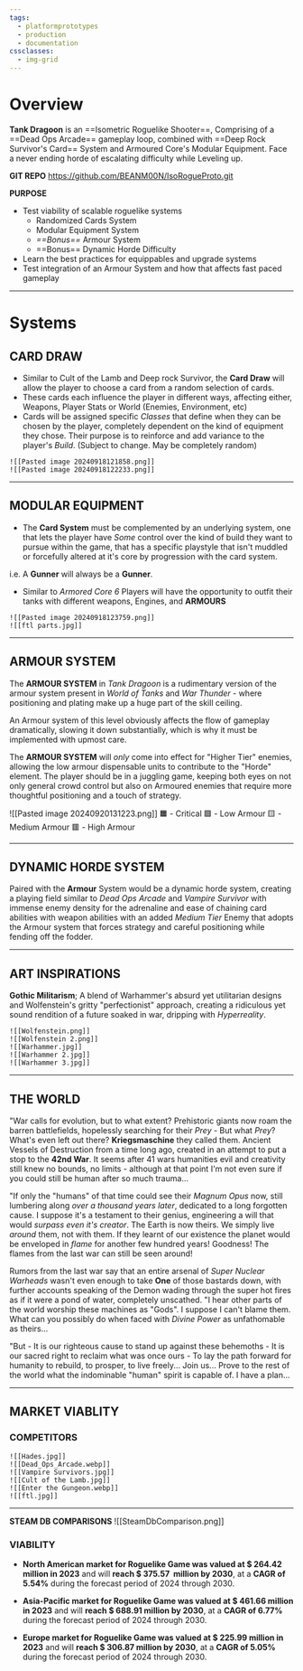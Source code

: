 ```yaml
---
tags:
  - platformprototypes
  - production
  - documentation
cssclasses:
  - img-grid
---
```

# Overview 

**Tank Dragoon** is an ==Isometric Roguelike Shooter==, Comprising of a ==Dead Ops Arcade== gameplay loop, combined with ==Deep Rock Survivor's Card== System and Armoured Core's Modular Equipment. Face a never ending horde of escalating difficulty while Leveling up.  

**GIT REPO**
https://github.com/BEANM00N/IsoRogueProto.git

**PURPOSE**
 - Test viability of scalable roguelike systems
	 - Randomized Cards System
	 - Modular Equipment System
	 - *==Bonus==* Armour System
	 - ==Bonus== Dynamic Horde Difficulty
 - Learn the best practices for equippables and upgrade systems
 - Test integration of an Armour System and how that affects fast paced gameplay

---
# Systems 

## CARD DRAW
 - Similar to Cult of the Lamb and Deep rock Survivor, the **Card Draw** will allow the player to choose a card from a random selection of cards.
 - These cards each influence the player in different ways, affecting either, Weapons, Player Stats or World (Enemies, Environment, etc)
 - Cards will be assigned specific *Classes* that define when they can be chosen by the player, completely dependent on the kind of equipment they chose. Their purpose is to reinforce and add variance to the player's *Build*. (Subject to change. May be completely random)

```image-layout-a
![[Pasted image 20240918121858.png]]
![[Pasted image 20240918122233.png]]
```


---
## MODULAR EQUIPMENT
 - The **Card System** must be complemented by an underlying system, one that lets the player have *Some* control over the kind of build they want to pursue within the game, that has a specific playstyle that isn't muddled or forcefully altered at it's core by progression with the card system.
 
 i.e. A **Gunner** will always be a **Gunner**.

 - Similar to *Armored Core 6* Players will have the opportunity to outfit their tanks with different weapons, Engines, and **ARMOURS**

```image-layout-a
![[Pasted image 20240918123759.png]]
![[ftl parts.jpg]]
```

---

## ARMOUR SYSTEM
The **ARMOUR SYSTEM** in *Tank Dragoon* is a rudimentary version of the armour system present in *World of Tanks* and *War Thunder* - where positioning and plating make up a huge part of the skill ceiling. 

An Armour system of this level obviously affects the flow of gameplay dramatically, slowing it down substantially, which is why it must be implemented with upmost care. 

The **ARMOUR SYSTEM** will *only* come into effect for "Higher Tier" enemies, allowing the low armour dispensable units to contribute to the "Horde" element. The player should be in a juggling game, keeping both eyes on not only general crowd control but also on Armoured enemies that require more thoughtful positioning and a touch of strategy.

![[Pasted image 20240920131223.png]]
	🟧 - Critical
	🟩 - Low Armour
	🟨 - Medium Armour
	🟥 - High Armour

---

## DYNAMIC HORDE SYSTEM

Paired with the **Armour** System would be a dynamic horde system, creating a playing field similar to *Dead Ops Arcade* and *Vampire Survivor* with immense enemy density for the adrenaline and ease of chaining card abilities with weapon abilities with an added *Medium Tier* Enemy that adopts the Armour system that forces strategy and careful positioning while fending off the fodder.

---

## ART INSPIRATIONS
**Gothic Militarism**; A blend of Warhammer's absurd yet utilitarian designs and Wolfenstein's gritty "perfectionist" approach, creating a ridiculous yet sound rendition of a future soaked in war, dripping with *Hyperreality*. 
```image-layout-masonry-3
![[Wolfenstein.png]]
![[Wolfenstein 2.png]]
![[Warhammer.jpg]]
![[Warhammer 2.jpg]]
![[Warhammer 3.jpg]]
```

---
## THE WORLD

"War calls for evolution, but to what extent? Prehistoric giants now roam the barren battlefields, hopelessly searching for their *Prey* - But what *Prey*? What's even left out there? **Kriegsmaschine** they called them. Ancient Vessels of Destruction from a time long ago, created in an attempt to put a stop to the **42nd War**. It seems after 41 wars humanities evil and creativity still knew no bounds, no limits - although at that point I'm not even sure if you could still be human after so much trauma...

"If only the "humans" of that time could see their *Magnum Opus* now, still lumbering along *over a thousand years later*, dedicated to a long forgotten cause. I suppose it's a testament to their genius, engineering a will that would *surpass even it's creator*. The Earth is now theirs. We simply live *around* them, not with them. If they learnt of our existence the planet would be enveloped in *flame* for another few hundred years! Goodness! The flames from the last war can still be seen around!

Rumors from the last war say that an entire arsenal of *Super Nuclear Warheads* wasn't even enough to take **One** of those bastards down, with further accounts speaking of the Demon wading through the super hot fires as if it were a pond of water, completely unscathed. 
"I hear other parts of the world worship these machines as "Gods". I suppose I can't blame them. What can you possibly do when faced with *Divine Power* as unfathomable as theirs...

"But - It is our righteous cause to stand up against these behemoths - It is our sacred right to reclaim what was once ours - To lay the path forward for humanity to rebuild, to prosper, to live freely... Join us... Prove to the rest of the world what the indominable "human" spirit is capable of. I have a plan...

---
## MARKET VIABLITY

### COMPETITORS

```image-layout-masonry-3
![[Hades.jpg]]
![[Dead_Ops_Arcade.webp]]
![[Vampire Survivors.jpg]]
![[Cult of the Lamb.jpg]]
![[Enter the Gungeon.webp]]
![[ftl.jpg]]
```
---
**STEAM DB COMPARISONS**
![[SteamDbComparison.png]]

### VIABILITY

- **North American market for Roguelike Game was valued at $ 264.42 million in 2023** and will **reach $ 375.57  million by 2030**, at a **CAGR of 5.54%** during the forecast period of 2024 through 2030.

- **Asia-Pacific market for Roguelike Game was valued at $ 461.66 million in 2023** and will **reach $ 688.91 million by 2030**, at a **CAGR of 6.77%** during the forecast period of 2024 through 2030.

- **Europe market for Roguelike Game was valued at $ 225.99 million in 2023** and will **reach $ 306.87 million by 2030**, at a **CAGR of 5.05%** during the forecast period of 2024 through 2030.




